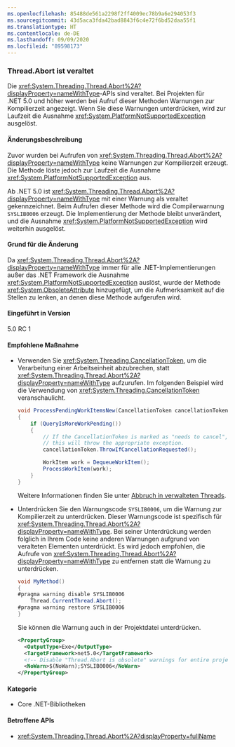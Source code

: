 ```yaml
---
ms.openlocfilehash: 85488de561a2298f2ff4009ec78b9a6e294053f3
ms.sourcegitcommit: 43d5aca3fda42bad8843f6c4e72f6bd52daa55f1
ms.translationtype: HT
ms.contentlocale: de-DE
ms.lasthandoff: 09/09/2020
ms.locfileid: "89598173"
---
```

### <a name="threadabort-is-obsolete"></a>Thread.Abort ist veraltet

Die <xref:System.Threading.Thread.Abort%2A?displayProperty=nameWithType>-APIs sind veraltet. Bei Projekten für .NET 5.0 und höher werden bei Aufruf dieser Methoden Warnungen zur Kompilierzeit angezeigt. Wenn Sie diese Warnungen unterdrücken, wird zur Laufzeit die Ausnahme <xref:System.PlatformNotSupportedException> ausgelöst.

#### <a name="change-description"></a>Änderungsbeschreibung

Zuvor wurden bei Aufrufen von <xref:System.Threading.Thread.Abort%2A?displayProperty=nameWithType> keine Warnungen zur Kompilierzeit erzeugt. Die Methode löste jedoch zur Laufzeit die Ausnahme <xref:System.PlatformNotSupportedException> aus.

Ab .NET 5.0 ist <xref:System.Threading.Thread.Abort%2A?displayProperty=nameWithType> mit einer Warnung als veraltet gekennzeichnet. Beim Aufrufen dieser Methode wird die Compilerwarnung `SYSLIB0006` erzeugt. Die Implementierung der Methode bleibt unverändert, und die Ausnahme <xref:System.PlatformNotSupportedException> wird weiterhin ausgelöst.

#### <a name="reason-for-change"></a>Grund für die Änderung

Da <xref:System.Threading.Thread.Abort%2A?displayProperty=nameWithType> immer für alle .NET-Implementierungen außer das .NET Framework die Ausnahme <xref:System.PlatformNotSupportedException> auslöst, wurde der Methode <xref:System.ObsoleteAttribute> hinzugefügt, um die Aufmerksamkeit auf die Stellen zu lenken, an denen diese Methode aufgerufen wird.

#### <a name="version-introduced"></a>Eingeführt in Version

5.0 RC 1

#### <a name="recommended-action"></a>Empfohlene Maßnahme

- Verwenden Sie <xref:System.Threading.CancellationToken>, um die Verarbeitung einer Arbeitseinheit abzubrechen, statt <xref:System.Threading.Thread.Abort%2A?displayProperty=nameWithType> aufzurufen. Im folgenden Beispiel wird die Verwendung von <xref:System.Threading.CancellationToken> veranschaulicht.

  ```csharp
  void ProcessPendingWorkItemsNew(CancellationToken cancellationToken)
  {
      if (QueryIsMoreWorkPending())
      {
          // If the CancellationToken is marked as "needs to cancel",
          // this will throw the appropriate exception.
          cancellationToken.ThrowIfCancellationRequested();

          WorkItem work = DequeueWorkItem();
          ProcessWorkItem(work);
      }
  }
  ```

  Weitere Informationen finden Sie unter [Abbruch in verwalteten Threads](../../../../docs/standard/threading/cancellation-in-managed-threads.md).

- Unterdrücken Sie den Warnungscode `SYSLIB0006`, um die Warnung zur Kompilierzeit zu unterdrücken. Dieser Warnungscode ist spezifisch für <xref:System.Threading.Thread.Abort%2A?displayProperty=nameWithType>. Bei seiner Unterdrückung werden folglich in Ihrem Code keine anderen Warnungen aufgrund von veralteten Elementen unterdrückt. Es wird jedoch empfohlen, die Aufrufe von <xref:System.Threading.Thread.Abort%2A?displayProperty=nameWithType> zu entfernen statt die Warnung zu unterdrücken.

  ```csharp
  void MyMethod()
  {
  #pragma warning disable SYSLIB0006
      Thread.CurrentThread.Abort();
  #pragma warning restore SYSLIB0006
  }
  ```

  Sie können die Warnung auch in der Projektdatei unterdrücken.

  ```xml
  <PropertyGroup>
    <OutputType>Exe</OutputType>
    <TargetFramework>net5.0</TargetFramework>
    <!-- Disable "Thread.Abort is obsolete" warnings for entire project. -->
    <NoWarn>$(NoWarn);SYSLIB0006</NoWarn>
  </PropertyGroup>
  ```

#### <a name="category"></a>Kategorie

- Core .NET-Bibliotheken

#### <a name="affected-apis"></a>Betroffene APIs

- <xref:System.Threading.Thread.Abort%2A?displayProperty=fullName>

<!--

#### Affected APIs

- `Overload:System.Threading.Thread.Abort`

-->
